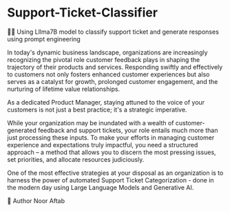 # Support-Ticket-Classifier

🧑‍💻 Using Lllma7B model to classify support ticket and generate responses using prompt engineering

In today's dynamic business landscape, organizations are increasingly recognizing the pivotal role customer feedback plays in shaping the trajectory of their products and services. Responding swiftly and effectively to customers not only fosters enhanced customer experiences but also serves as a catalyst for growth, prolonged customer engagement, and the nurturing of lifetime value relationships.

As a dedicated Product Manager, staying attuned to the voice of your customers is not just a best practice; it's a strategic imperative.

While your organization may be inundated with a wealth of customer-generated feedback and support tickets, your role entails much more than just processing these inputs. To make your efforts in managing customer experience and expectations truly impactful, you need a structured approach – a method that allows you to discern the most pressing issues, set priorities, and allocate resources judiciously.

One of the most effective strategies at your disposal as an organization is to harness the power of automated Support Ticket Categorization - done in the modern day using Large Language Models and Generative AI.

🤖 Author Noor Aftab
